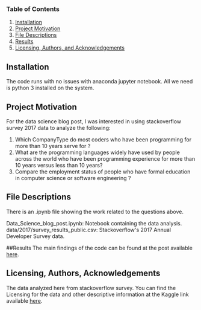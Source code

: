 
### Table of Contents

1. [Installation](#installation)
2. [Project Motivation](#motivation)
3. [File Descriptions](#files)
4. [Results](#results)
5. [Licensing, Authors, and Acknowledgements](#licensing)

## Installation <a name="installation"></a>

The code runs with no issues with anaconda jupyter notebook. All we need is python 3 installed on the system.


## Project Motivation<a name="motivation"></a>

For the data science blog post, I was interested in using stackoverflow survey 2017 data to analyze the following:

1. Which CompanyType do most coders who have been programming for more than 10 years serve for ?
2. What are the programming languages widely have used by people across the world who have been programming experience for more than 10 years versus less than 10 years?
3. Compare the employment status of people who have formal education in computer science or software engineering ?



## File Descriptions <a name="files"></a>

There is an .ipynb file showing the work related to the questions above.

Data_Science_blog_post.ipynb: Notebook containing the data analysis.
data/2017/survey_results_public.csv: Stackoverflow's 2017 Annual Developer Survey data.

##Results <a name="results"></a>
The main findings of the code can be found at the post available [here](https://medium.com/@venkatapooja.92/are-people-with-work-experience-bagged-by-companies-a39af3991005).



## Licensing, Authors, Acknowledgements<a name="licensing"></a>

The data analyzed here from stackoverflow survey. You can find the Licensing for the data and other descriptive information at the Kaggle link available [here](https://www.kaggle.com/stackoverflow/so-survey-2017/data).
